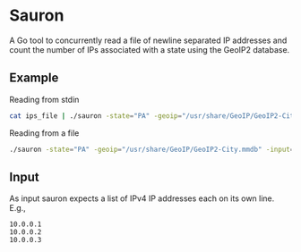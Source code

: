 # Sauron
A Go tool to concurrently read a file of newline separated IP addresses and count the number of IPs associated with a state using the GeoIP2 database.

## Example

Reading from stdin
```bash
cat ips_file | ./sauron -state="PA" -geoip="/usr/share/GeoIP/GeoIP2-City.mmdb"
```

Reading from a file
```bash
./sauron -state="PA" -geoip="/usr/share/GeoIP/GeoIP2-City.mmdb" -input="ips_file"
```

## Input
As input sauron expects a list of IPv4 IP addresses each on its own line. E.g.,
```
10.0.0.1
10.0.0.2
10.0.0.3
```
